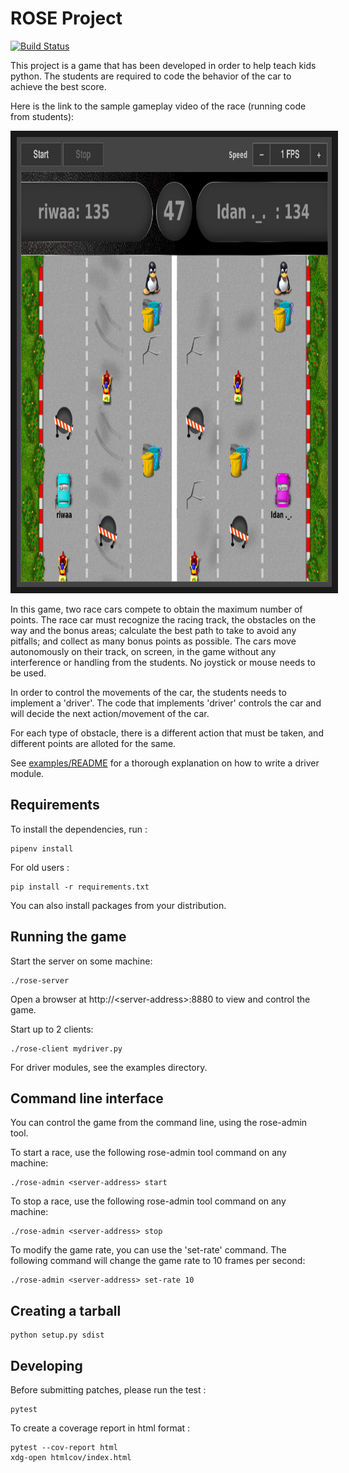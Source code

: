 # ROSE Project

[![Build Status](https://travis-ci.org/RedHat-Israel/ROSE.svg?branch=master)](https://travis-ci.org/RedHat-Israel/ROSE)

This project is a game that has been developed in order to help teach kids python.
The students are required to code the behavior of the car to achieve the best score.

Here is the link to the sample gameplay video of the race (running code from students):

<a href="http://www.youtube.com/watch?feature=player_embedded&v=BEV-CcqTOnw
" target="_blank"><img src="rose-video-preview.jpg"
alt="ROSE Race Car Game" width="860" height="720" border="10" /></a>

In this game, two race cars compete to obtain the maximum number of points.
The race car must recognize the racing track, the obstacles on the way and the bonus areas;
calculate the best path to take to avoid any pitfalls; and collect as many bonus points as possible.
The cars move autonomously on their track, on screen, in the game without any interference or handling
from the students. No joystick or mouse needs to be used.
 
In order to control the movements of the car, the students needs to implement a 'driver'.
The code that implements 'driver' controls the car and will decide the next action/movement of the car.

For each type of obstacle, there is a different action that must be taken, and different points are alloted for the same.

See [examples/README](examples/README) for a thorough explanation on how to write a driver module.


## Requirements

To install the dependencies, run :

    pipenv install

For old users :

    pip install -r requirements.txt

You can also install packages from your distribution.


## Running the game

Start the server on some machine:

    ./rose-server

Open a browser at http://\<server-address\>:8880 to view and control the game.

Start up to 2 clients:

    ./rose-client mydriver.py

For driver modules, see the examples directory.


Command line interface
----------------------

You can control the game from the command line, using the rose-admin tool.

To start a race, use the following rose-admin tool command on any machine:

    ./rose-admin <server-address> start

To stop a race, use the following rose-admin tool command on any machine:

    ./rose-admin <server-address> stop

To modify the game rate, you can use the 'set-rate' command. The following command
will change the game rate to 10 frames per second:

    ./rose-admin <server-address> set-rate 10


## Creating a tarball

    python setup.py sdist


## Developing

Before submitting patches, please run the test :

    pytest

To create a coverage report in html format :

    pytest --cov-report html
    xdg-open htmlcov/index.html
